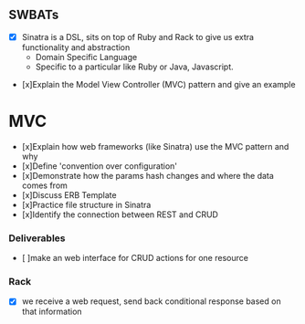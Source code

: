 ## SWBATs
- [x] Sinatra is a DSL, sits on top of Ruby and Rack to give us extra functionality and abstraction
  - Domain Specific Language
  - Specific to a particular like Ruby or Java, Javascript.
- [x]Explain the Model View Controller (MVC) pattern and give an example
# MVC

- [x]Explain how web frameworks (like Sinatra) use the MVC pattern and why
- [x]Define 'convention over configuration'
- [x]Demonstrate how the params hash changes and where the data comes from
- [x]Discuss ERB Template
- [x]Practice file structure in Sinatra
- [x]Identify the connection between REST and CRUD

### Deliverables
- [ ]make an web interface for CRUD actions for one
 resource
### Rack
- [x] we receive a web request, send back conditional response based on that information

